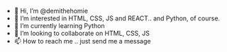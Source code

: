 - 👋 Hi, I’m @demithehomie
- 👀 I’m interested in HTML, CSS, JS and REACT.. and Python, of course.
- 🌱 I’m currently learning Python
- 💞️ I’m looking to collaborate on HTML, CSS, JS
- 📫 How to reach me .. just send me a message

<!---
demithehomie/demithehomie is a ✨ special ✨ repository because its `README.md` (this file) appears on your GitHub profile.
You can click the Preview link to take a look at your changes.
--->
